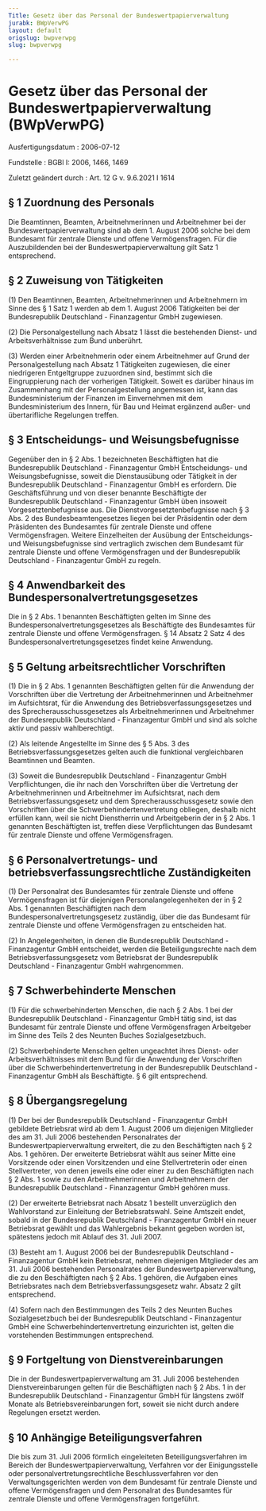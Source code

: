```yaml
---
Title: Gesetz über das Personal der Bundeswertpapierverwaltung
jurabk: BWpVerwPG
layout: default
origslug: bwpverwpg
slug: bwpverwpg

---
```


# Gesetz über das Personal der Bundeswertpapierverwaltung (BWpVerwPG)

Ausfertigungsdatum
:   2006-07-12

Fundstelle
:   BGBl I: 2006, 1466, 1469

Zuletzt geändert durch
:   Art. 12 G v. 9.6.2021 I 1614



## § 1 Zuordnung des Personals

Die Beamtinnen, Beamten, Arbeitnehmerinnen und Arbeitnehmer bei der Bundeswertpapierverwaltung sind ab dem 1. August 2006 solche bei dem Bundesamt für zentrale Dienste und offene Vermögensfragen. Für die Auszubildenden bei der Bundeswertpapierverwaltung gilt Satz 1 entsprechend.


## § 2 Zuweisung von Tätigkeiten

(1) Den Beamtinnen, Beamten, Arbeitnehmerinnen und Arbeitnehmern im Sinne des § 1 Satz 1 werden ab dem 1. August 2006 Tätigkeiten bei der Bundesrepublik Deutschland - Finanzagentur GmbH zugewiesen.

(2) Die Personalgestellung nach Absatz 1 lässt die bestehenden Dienst- und Arbeitsverhältnisse zum Bund unberührt.

(3) Werden einer Arbeitnehmerin oder einem Arbeitnehmer auf Grund der Personalgestellung nach Absatz 1 Tätigkeiten zugewiesen, die einer niedrigeren Entgeltgruppe zuzuordnen sind, bestimmt sich die Eingruppierung nach der vorherigen Tätigkeit. Soweit es darüber hinaus im Zusammenhang mit der Personalgestellung angemessen ist, kann das Bundesministerium der Finanzen im Einvernehmen mit dem Bundesministerium des Innern, für Bau und Heimat ergänzend außer- und übertarifliche Regelungen treffen.


## § 3 Entscheidungs- und Weisungsbefugnisse

Gegenüber den in § 2 Abs. 1 bezeichneten Beschäftigten hat die Bundesrepublik Deutschland - Finanzagentur GmbH Entscheidungs- und Weisungsbefugnisse, soweit die Dienstausübung oder Tätigkeit in der Bundesrepublik Deutschland - Finanzagentur GmbH es erfordern. Die Geschäftsführung und von dieser benannte Beschäftigte der Bundesrepublik Deutschland - Finanzagentur GmbH üben insoweit Vorgesetztenbefugnisse aus. Die Dienstvorgesetztenbefugnisse nach § 3 Abs. 2 des Bundesbeamtengesetzes liegen bei der Präsidentin oder dem Präsidenten des Bundesamtes für zentrale Dienste und offene Vermögensfragen. Weitere Einzelheiten der Ausübung der Entscheidungs- und Weisungsbefugnisse sind vertraglich zwischen dem Bundesamt für zentrale Dienste und offene Vermögensfragen und der Bundesrepublik Deutschland - Finanzagentur GmbH zu regeln.


## § 4 Anwendbarkeit des Bundespersonalvertretungsgesetzes

Die in § 2 Abs. 1 benannten Beschäftigten gelten im Sinne des Bundespersonalvertretungsgesetzes als Beschäftigte des Bundesamtes für zentrale Dienste und offene Vermögensfragen. § 14 Absatz 2 Satz 4 des Bundespersonalvertretungsgesetzes findet keine Anwendung.


## § 5 Geltung arbeitsrechtlicher Vorschriften

(1) Die in § 2 Abs. 1 genannten Beschäftigten gelten für die Anwendung der Vorschriften über die Vertretung der Arbeitnehmerinnen und Arbeitnehmer im Aufsichtsrat, für die Anwendung des Betriebsverfassungsgesetzes und des Sprecherausschussgesetzes als Arbeitnehmerinnen und Arbeitnehmer der Bundesrepublik Deutschland - Finanzagentur GmbH und sind als solche aktiv und passiv wahlberechtigt.

(2) Als leitende Angestellte im Sinne des § 5 Abs. 3 des Betriebsverfassungsgesetzes gelten auch die funktional vergleichbaren Beamtinnen und Beamten.

(3) Soweit die Bundesrepublik Deutschland - Finanzagentur GmbH Verpflichtungen, die ihr nach den Vorschriften über die Vertretung der Arbeitnehmerinnen und Arbeitnehmer im Aufsichtsrat, nach dem Betriebsverfassungsgesetz und dem Sprecherausschussgesetz sowie den Vorschriften über die Schwerbehindertenvertretung obliegen, deshalb nicht erfüllen kann, weil sie nicht Dienstherrin und Arbeitgeberin der in § 2 Abs. 1 genannten Beschäftigten ist, treffen diese Verpflichtungen das Bundesamt für zentrale Dienste und offene Vermögensfragen.


## § 6 Personalvertretungs- und betriebsverfassungsrechtliche Zuständigkeiten

(1) Der Personalrat des Bundesamtes für zentrale Dienste und offene Vermögensfragen ist für diejenigen Personalangelegenheiten der in § 2 Abs. 1 genannten Beschäftigten nach dem Bundespersonalvertretungsgesetz zuständig, über die das Bundesamt für zentrale Dienste und offene Vermögensfragen zu entscheiden hat.

(2) In Angelegenheiten, in denen die Bundesrepublik Deutschland - Finanzagentur GmbH entscheidet, werden die Beteiligungsrechte nach dem Betriebsverfassungsgesetz vom Betriebsrat der Bundesrepublik Deutschland - Finanzagentur GmbH wahrgenommen.


## § 7 Schwerbehinderte Menschen

(1) Für die schwerbehinderten Menschen, die nach § 2 Abs. 1 bei der Bundesrepublik Deutschland - Finanzagentur GmbH tätig sind, ist das Bundesamt für zentrale Dienste und offene Vermögensfragen Arbeitgeber im Sinne des Teils 2 des Neunten Buches Sozialgesetzbuch.

(2) Schwerbehinderte Menschen gelten ungeachtet ihres Dienst- oder Arbeitsverhältnisses mit dem Bund für die Anwendung der Vorschriften über die Schwerbehindertenvertretung in der Bundesrepublik Deutschland - Finanzagentur GmbH als Beschäftigte. § 6 gilt entsprechend.


## § 8 Übergangsregelung

(1) Der bei der Bundesrepublik Deutschland - Finanzagentur GmbH gebildete Betriebsrat wird ab dem 1. August 2006 um diejenigen Mitglieder des am 31. Juli 2006 bestehenden Personalrates der Bundeswertpapierverwaltung erweitert, die zu den Beschäftigten nach § 2 Abs. 1 gehören. Der erweiterte Betriebsrat wählt aus seiner Mitte eine Vorsitzende oder einen Vorsitzenden und eine Stellvertreterin oder einen Stellvertreter, von denen jeweils eine oder einer zu den Beschäftigten nach § 2 Abs. 1 sowie zu den Arbeitnehmerinnen und Arbeitnehmern der Bundesrepublik Deutschland - Finanzagentur GmbH gehören muss.

(2) Der erweiterte Betriebsrat nach Absatz 1 bestellt unverzüglich den Wahlvorstand zur Einleitung der Betriebsratswahl. Seine Amtszeit endet, sobald in der Bundesrepublik Deutschland - Finanzagentur GmbH ein neuer Betriebsrat gewählt und das Wahlergebnis bekannt gegeben worden ist, spätestens jedoch mit Ablauf des 31. Juli 2007.

(3) Besteht am 1. August 2006 bei der Bundesrepublik Deutschland - Finanzagentur GmbH kein Betriebsrat, nehmen diejenigen Mitglieder des am 31. Juli 2006 bestehenden Personalrates der Bundeswertpapierverwaltung, die zu den Beschäftigten nach § 2 Abs. 1 gehören, die Aufgaben eines Betriebsrates nach dem Betriebsverfassungsgesetz wahr. Absatz 2 gilt entsprechend.

(4) Sofern nach den Bestimmungen des Teils 2 des Neunten Buches Sozialgesetzbuch bei der Bundesrepublik Deutschland - Finanzagentur GmbH eine Schwerbehindertenvertretung einzurichten ist, gelten die vorstehenden Bestimmungen entsprechend.


## § 9 Fortgeltung von Dienstvereinbarungen

Die in der Bundeswertpapierverwaltung am 31. Juli 2006 bestehenden Dienstvereinbarungen gelten für die Beschäftigten nach § 2 Abs. 1 in der Bundesrepublik Deutschland - Finanzagentur GmbH für längstens zwölf Monate als Betriebsvereinbarungen fort, soweit sie nicht durch andere Regelungen ersetzt werden.


## § 10 Anhängige Beteiligungsverfahren

Die bis zum 31. Juli 2006 förmlich eingeleiteten Beteiligungsverfahren im Bereich der Bundeswertpapierverwaltung, Verfahren vor der Einigungsstelle oder personalvertretungsrechtliche Beschlussverfahren vor den Verwaltungsgerichten werden von dem Bundesamt für zentrale Dienste und offene Vermögensfragen und dem Personalrat des Bundesamtes für zentrale Dienste und offene Vermögensfragen fortgeführt.

